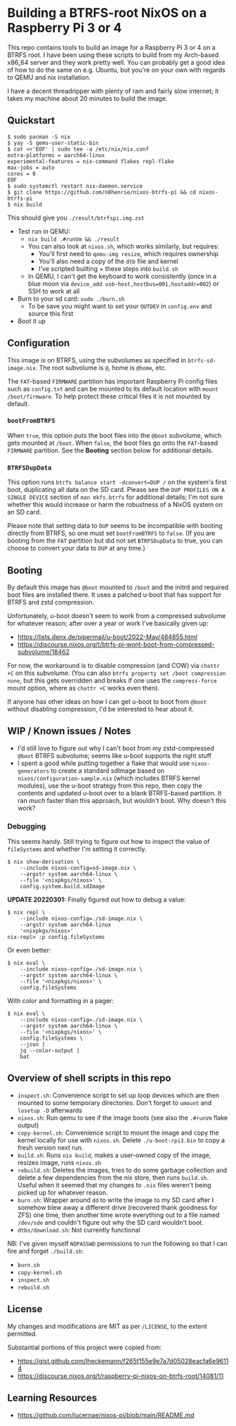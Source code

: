 # Building a BTRFS-root NixOS on a Raspberry Pi 3 or 4

This repo contains tools to build an image for a Raspberry Pi 3 or 4 on a BTRFS
root. I have been using these scripts to build from my Arch-based x86_64 server
and they work pretty well. You can probably get a good idea of how to do the
same on e.g. Ubuntu, but you're on your own with regards to QEMU and nix
installation.

I have a decent threadripper with plenty of ram and fairly slow internet; it
takes my machine about 20 minutes to build the image.

## Quickstart

```console
$ sudo pacman -S nix
$ yay -S qemu-user-static-bin
$ cat <<'EOF' | sudo tee -a /etc/nix/nix.conf
extra-platforms = aarch64-linux
experimental-features = nix-command flakes repl-flake
max-jobs = auto
cores = 0
EOF
$ sudo systemctl restart nix-daemon.service
$ git clone https://github.com/n8henrie/nixos-btrfs-pi && cd nixos-btrfs-pi
$ nix build
```

This should give you `./result/btrfspi.img.zst`

- Test run in QEMU:
    - `nix build .#runVm && ./result`
    - You can also look at `nixos.sh`, which works similarly, but requires:
        - You'll first need to `qemu-img resize`, which requires ownership
        - You'll also need a copy of the `dtb` file and kernel
        - I've scripted builting + these steps into `build.sh`
    - In QEMU, I can't get the keyboard to work consistently (once in a blue
      moon via `device_add usb-host,hostbus=001,hostaddr=002`) or SSH to work
      at all
- Burn to your sd card: `sudo ./burn.sh`
    - To be save you might want to set your `OUTDEV` in `config.env` and source
      this first
- Boot it up

## Configuration

This image is on BTRFS, using the subvolumes as specified in
`btrfs-sd-image.nix`. The root subvolume is `@`, home is `@home`, etc.

The `FAT`-based `FIRMWARE` partition has important Raspberry Pi config files
such as `config.txt` and can be mounted to its default location with `mount
/boot/firmware`. To help protect these critical files it is not mounted by
default.

### `bootFromBTRFS`

When `true`, this option puts the boot files into the `@boot` subvolume, which
gets mounted at `/boot`. When `false`, the boot files go onto the `FAT`-based
`FIRMWARE` partition. See the **Booting** section below for additional details.

### `BTRFSDupData`

This option runs `btrfs balance start -dconvert=DUP /` on the system's first
boot, duplicating all data on the SD card. Please see the `DUP PROFILES ON A
SINGLE DEVICE` section of `man mkfs.btrfs` for additional details; I'm not sure
whether this would increase or harm the robustness of a NixOS system on an SD
card.

Please note that setting data to `DUP` seems to be incompatible with booting
directly from BTRFS, so one must set `bootFromBTRFS` to `false`. (If you are
booting from the `FAT` partition but did not set `BTRFSDupData` to true, you
can choose to convert your data to `DUP` at any time.)

## Booting

By default this image has `@boot` mounted to `/boot` and the initrd and
required boot files are installed there. It uses a patched u-boot that has
support for BTRFS and zstd compression.

Unfortunately, u-boot doesn't seem to work from a compressed subvolume for
whatever reason; after over a year or work I've basically given up:

- <https://lists.denx.de/pipermail/u-boot/2022-May/484855.html>
- <https://discourse.nixos.org/t/btrfs-pi-wont-boot-from-compressed-subvolume/18462>

For now, the workaround is to disable compression (and COW) via `chattr +C` on
this subvolume. (You can also `btrfs property set /boot compression none`, but
this gets overridden and breaks if one uses the `compress-force` mount option,
where as `chattr +C` works even then).

If anyone has other ideas on how I can get u-boot to boot from `@boot` without
disabling compression, I'd be interested to hear about it.

## WIP / Known issues / Notes

- I'd still love to figure out why I can't boot from my zstd-compressed `@boot`
  BTRFS subvolume; seems like u-boot supports the right stuff
- I spent a good while putting together a flake that would use
  `nixos-generators` to create a standard sdImage based on
  `nixos/configuration-sample.nix` (which includes BTRFS kernel modules), use
  the u-boot strategy from this repo, then copy the contents and updated u-boot
  over to a blank BTRFS-based partition. It ran *much* faster than this
  approach, but wouldn't boot. Why doesn't this work?

### Debugging

This seems handy. Still trying to figure out how to inspect the value of
`fileSystems` and whether I'm setting it correctly.

```console
$ nix show-derivation \
    --include nixos-config=sd-image.nix \
    --argstr system aarch64-linux \
    --file '<nixpkgs/nixos>' \
    config.system.build.sdImage
```

**UPDATE 20220301:** Finally figured out how to debug a value:


```console
$ nix repl \
    --include nixos-config=./sd-image.nix \
    --argstr system aarch64-linux
    '<nixpkgs/nixos>'
nix-repl> :p config.fileSystems
```

Or even better:

```console
$ nix eval \
    --include nixos-config=./sd-image.nix \
    --argstr system aarch64-linux \
    --file '<nixpkgs/nixos>' \
    config.fileSystems
```

With color and formatting in a pager:

```console
$ nix eval \
    --include nixos-config=./sd-image.nix \
    --argstr system aarch64-linux \
    --file '<nixpkgs/nixos>' \
    config.fileSystems \
    --json |
    jq --color-output |
    bat
```

## Overview of shell scripts in this repo

- `inspect.sh`: Convenience script to set up loop devices which are then
  mounted to some temporary directories. Don't forget to `umount` and `losetup
  -D` afterwards
- `nixos.sh`: Run qemu to see if the image boots (see also the `.#runVm` flake
  output)
- `copy-kernel.sh`: Convenience script to mount the image and copy the kernel
  locally for use with `nixos.sh`. Delete `./u-boot-rpi3.bin` to copy a fresh
  version next run.
- `build.sh`: Runs `nix build`, makes a user-owned copy of the image, resizes
  image, runs `nixos.sh`
- `rebuild.sh`: Deletes the images, tries to do some garbage collection and
  delete a few dependencies from the nix store, then runs `build.sh`. Useful
  when it seemed that my changes to `.nix` files weren't being picked up for
  whatever reason.
- `burn.sh`: Wrapper around `dd` to write the image to my SD card after I
  somehow blew away a different drive (recovered thank goodness for ZFS) one
  time, then another time wrote everything out to a file named `/dev/sde` and
  couldn't figure out why the SD card wouldn't boot.
- `dtbs/download.sh`: Not currently functional

NB: I've given myself `NOPASSWD` permissions to run the following so that I can
fire and forget `./build.sh`:

- `burn.sh`
- `copy-kernel.sh`
- `inspect.sh`
- `rebuild.sh`

## License

My changes and modifications are MIT as per `/LICENSE`, to the extent
permitted.

Substantial portions of this project were copied from:

- <https://gist.github.com/lheckemann/f265f155e9e7a7d05028eacfa6e96114>
- <https://discourse.nixos.org/t/raspberry-pi-nixos-on-btrfs-root/14081/11>

## Learning Resources

- https://github.com/lucernae/nixos-pi/blob/main/README.md

